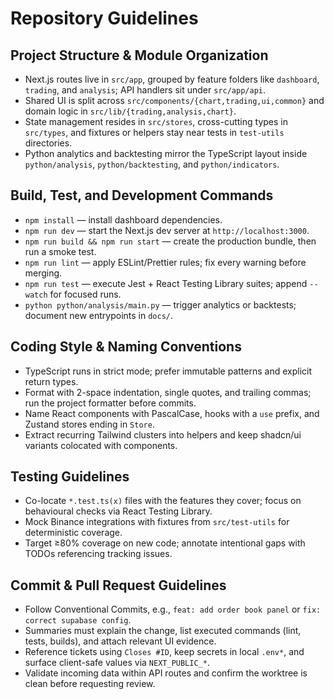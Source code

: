 # Repository Guidelines

## Project Structure & Module Organization
- Next.js routes live in `src/app`, grouped by feature folders like `dashboard`, `trading`, and `analysis`; API handlers sit under `src/app/api`.
- Shared UI is split across `src/components/{chart,trading,ui,common}` and domain logic in `src/lib/{trading,analysis,chart}`.
- State management resides in `src/stores`, cross-cutting types in `src/types`, and fixtures or helpers stay near tests in `test-utils` directories.
- Python analytics and backtesting mirror the TypeScript layout inside `python/analysis`, `python/backtesting`, and `python/indicators`.

## Build, Test, and Development Commands
- `npm install` — install dashboard dependencies.
- `npm run dev` — start the Next.js dev server at `http://localhost:3000`.
- `npm run build && npm run start` — create the production bundle, then run a smoke test.
- `npm run lint` — apply ESLint/Prettier rules; fix every warning before merging.
- `npm run test` — execute Jest + React Testing Library suites; append `--watch` for focused runs.
- `python python/analysis/main.py` — trigger analytics or backtests; document new entrypoints in `docs/`.

## Coding Style & Naming Conventions
- TypeScript runs in strict mode; prefer immutable patterns and explicit return types.
- Format with 2-space indentation, single quotes, and trailing commas; run the project formatter before commits.
- Name React components with PascalCase, hooks with a `use` prefix, and Zustand stores ending in `Store`.
- Extract recurring Tailwind clusters into helpers and keep shadcn/ui variants colocated with components.

## Testing Guidelines
- Co-locate `*.test.ts(x)` files with the features they cover; focus on behavioural checks via React Testing Library.
- Mock Binance integrations with fixtures from `src/test-utils` for deterministic coverage.
- Target ≥80% coverage on new code; annotate intentional gaps with TODOs referencing tracking issues.

## Commit & Pull Request Guidelines
- Follow Conventional Commits, e.g., `feat: add order book panel` or `fix: correct supabase config`.
- Summaries must explain the change, list executed commands (lint, tests, builds), and attach relevant UI evidence.
- Reference tickets using `Closes #ID`, keep secrets in local `.env*`, and surface client-safe values via `NEXT_PUBLIC_*`.
- Validate incoming data within API routes and confirm the worktree is clean before requesting review.
